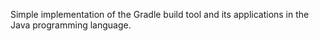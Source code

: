 Simple implementation of the Gradle build tool and its applications in the Java programming language.
